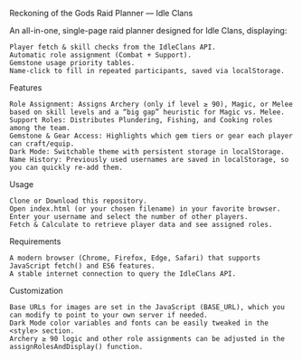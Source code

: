Reckoning of the Gods Raid Planner — Idle Clans

An all-in-one, single-page raid planner designed for Idle Clans, displaying:

    Player fetch & skill checks from the IdleClans API.
    Automatic role assignment (Combat + Support).
    Gemstone usage priority tables.
    Name-click to fill in repeated participants, saved via localStorage.

Features

    Role Assignment: Assigns Archery (only if level ≥ 90), Magic, or Melee based on skill levels and a “big gap” heuristic for Magic vs. Melee.
    Support Roles: Distributes Plundering, Fishing, and Cooking roles among the team.
    Gemstone & Gear Access: Highlights which gem tiers or gear each player can craft/equip.
    Dark Mode: Switchable theme with persistent storage in localStorage.
    Name History: Previously used usernames are saved in localStorage, so you can quickly re-add them.

Usage

    Clone or Download this repository.
    Open index.html (or your chosen filename) in your favorite browser.
    Enter your username and select the number of other players.
    Fetch & Calculate to retrieve player data and see assigned roles.

Requirements

    A modern browser (Chrome, Firefox, Edge, Safari) that supports JavaScript fetch() and ES6 features.
    A stable internet connection to query the IdleClans API.

Customization

    Base URLs for images are set in the JavaScript (BASE_URL), which you can modify to point to your own server if needed.
    Dark Mode color variables and fonts can be easily tweaked in the <style> section.
    Archery ≥ 90 logic and other role assignments can be adjusted in the assignRolesAndDisplay() function.
